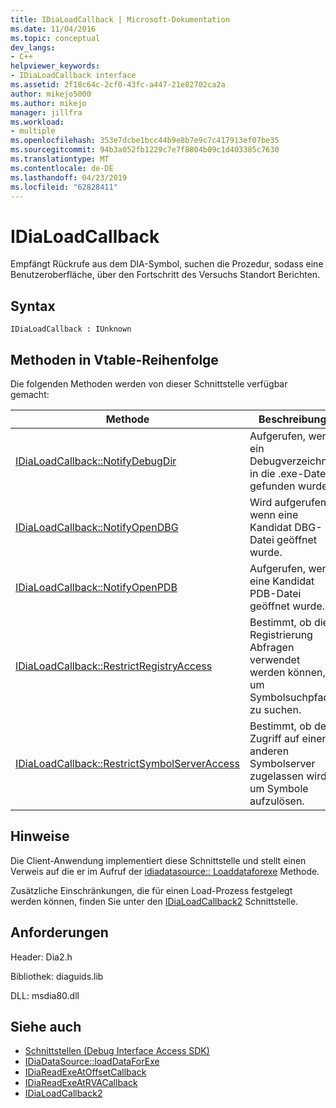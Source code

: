 ```yaml
---
title: IDiaLoadCallback | Microsoft-Dokumentation
ms.date: 11/04/2016
ms.topic: conceptual
dev_langs:
- C++
helpviewer_keywords:
- IDiaLoadCallback interface
ms.assetid: 2f18c64c-2cf0-43fc-a447-21e82702ca2a
author: mikejo5000
ms.author: mikejo
manager: jillfra
ms.workload:
- multiple
ms.openlocfilehash: 353e7dcbe1bcc44b9e8b7e9c7c417913ef07be35
ms.sourcegitcommit: 94b3a052fb1229c7e7f8804b09c1d403385c7630
ms.translationtype: MT
ms.contentlocale: de-DE
ms.lasthandoff: 04/23/2019
ms.locfileid: "62828411"
---
```

# <a name="idialoadcallback"></a>IDiaLoadCallback
Empfängt Rückrufe aus dem DIA-Symbol, suchen die Prozedur, sodass eine Benutzeroberfläche, über den Fortschritt des Versuchs Standort Berichten.

## <a name="syntax"></a>Syntax

```
IDiaLoadCallback : IUnknown
```

## <a name="methods-in-vtable-order"></a>Methoden in Vtable-Reihenfolge
 Die folgenden Methoden werden von dieser Schnittstelle verfügbar gemacht:

|Methode|Beschreibung|
|------------|-----------------|
|[IDiaLoadCallback::NotifyDebugDir](../../debugger/debug-interface-access/idialoadcallback-notifydebugdir.md)|Aufgerufen, wenn ein Debugverzeichnis in die .exe-Datei gefunden wurde.|
|[IDiaLoadCallback::NotifyOpenDBG](../../debugger/debug-interface-access/idialoadcallback-notifyopendbg.md)|Wird aufgerufen, wenn eine Kandidat DBG-Datei geöffnet wurde.|
|[IDiaLoadCallback::NotifyOpenPDB](../../debugger/debug-interface-access/idialoadcallback-notifyopenpdb.md)|Aufgerufen, wenn eine Kandidat PDB-Datei geöffnet wurde.|
|[IDiaLoadCallback::RestrictRegistryAccess](../../debugger/debug-interface-access/idialoadcallback-restrictregistryaccess.md)|Bestimmt, ob die Registrierung Abfragen verwendet werden können, um Symbolsuchpfade zu suchen.|
|[IDiaLoadCallback::RestrictSymbolServerAccess](../../debugger/debug-interface-access/idialoadcallback-restrictsymbolserveraccess.md)|Bestimmt, ob der Zugriff auf einen anderen Symbolserver zugelassen wird, um Symbole aufzulösen.|

## <a name="remarks"></a>Hinweise
 Die Client-Anwendung implementiert diese Schnittstelle und stellt einen Verweis auf die er im Aufruf der [idiadatasource:: Loaddataforexe](../../debugger/debug-interface-access/idiadatasource-loaddataforexe.md) Methode.

 Zusätzliche Einschränkungen, die für einen Load-Prozess festgelegt werden können, finden Sie unter den [IDiaLoadCallback2](../../debugger/debug-interface-access/idialoadcallback2.md) Schnittstelle.

## <a name="requirements"></a>Anforderungen
 Header: Dia2.h

 Bibliothek: diaguids.lib

 DLL: msdia80.dll

## <a name="see-also"></a>Siehe auch
- [Schnittstellen (Debug Interface Access SDK)](../../debugger/debug-interface-access/interfaces-debug-interface-access-sdk.md)
- [IDiaDataSource::loadDataForExe](../../debugger/debug-interface-access/idiadatasource-loaddataforexe.md)
- [IDiaReadExeAtOffsetCallback](../../debugger/debug-interface-access/idiareadexeatoffsetcallback.md)
- [IDiaReadExeAtRVACallback](../../debugger/debug-interface-access/idiareadexeatrvacallback.md)
- [IDiaLoadCallback2](../../debugger/debug-interface-access/idialoadcallback2.md)